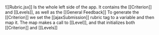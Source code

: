 ![[Rubric.jsx]]
Is the whole left side of the app.
It contains  the [[Criterion]] and [[Levels]], as well as the [[General Feedback]]
To generate the [[Criterion]] we set the [[ajaxSubmission]] rubric  tag to a variable and then map it. 
The map makes a call to [[Level]], and that initializes both [[Criterion]] and [[Levels]]
